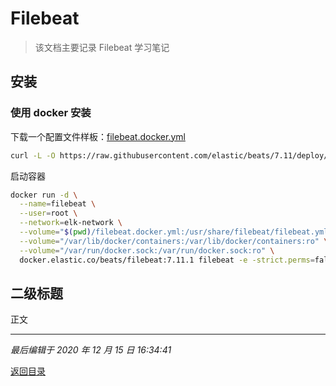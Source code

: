 # Filebeat

> 该文档主要记录 Filebeat 学习笔记

## 安装

### 使用 docker 安装

下载一个配置文件样板：[filebeat.docker.yml](https://raw.githubusercontent.com/elastic/beats/7.11/deploy/docker/filebeat.docker.yml)

```sh
curl -L -O https://raw.githubusercontent.com/elastic/beats/7.11/deploy/docker/filebeat.docker.yml
```

启动容器

```sh
docker run -d \
  --name=filebeat \
  --user=root \
  --network=elk-network \
  --volume="$(pwd)/filebeat.docker.yml:/usr/share/filebeat/filebeat.yml:ro" \
  --volume="/var/lib/docker/containers:/var/lib/docker/containers:ro" \
  --volume="/var/run/docker.sock:/var/run/docker.sock:ro" \
  docker.elastic.co/beats/filebeat:7.11.1 filebeat -e -strict.perms=false
```

## 二级标题

正文

---

_最后编辑于 2020 年 12 月 15 日 16:34:41_

[返回目录](./menu.md)
